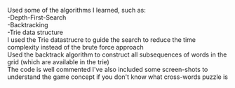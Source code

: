Used some of the algorithms I learned, such as: <br>-Depth-First-Search <br>-Backtracking<br>-Trie data structure<br>
I used the Trie datastrucre to guide the search to reduce the time complexity instead of the brute force approach<br>
Used the backtrack algorithm to construct all subsequences of words in the grid (which are available in the trie) 
<br>The code is well commented I've also included some screen-shots to understand the game concept if you don't know what cross-words puzzle is
